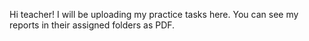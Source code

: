Hi teacher!
I will be uploading my practice tasks here.
You can see my reports in their assigned folders as PDF.
